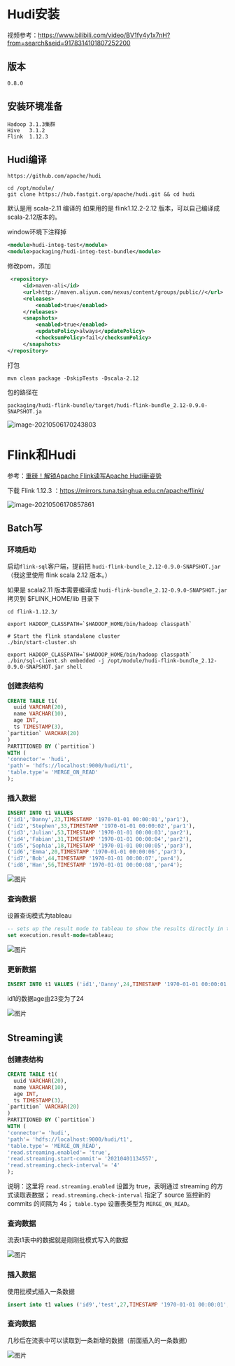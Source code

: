 # Hudi安装

视频参考：https://www.bilibili.com/video/BV1fy4y1x7nH?from=search&seid=9178314101807252200

## 版本

```
0.8.0
```

## 安装环境准备

```
Hadoop 3.1.3集群
Hive   3.1.2
Flink  1.12.3
```

## Hudi编译

```
https://github.com/apache/hudi
```



```
cd /opt/module/
git clone https://hub.fastgit.org/apache/hudi.git && cd hudi
```

默认是用 scala-2.11 编译的 如果用的是 flink1.12.2-2.12 版本，可以自己编译成scala-2.12版本的。

window环境下注释掉

```xml
<module>hudi-integ-test</module>
<module>packaging/hudi-integ-test-bundle</module>
```

修改pom，添加

```xml
 <repository>
     <id>maven-ali</id>
     <url>http://maven.aliyun.com/nexus/content/groups/public//</url>
     <releases>
         <enabled>true</enabled>
     </releases>
     <snapshots>
         <enabled>true</enabled>
         <updatePolicy>always</updatePolicy>
         <checksumPolicy>fail</checksumPolicy>
     </snapshots>
</repository>
```

打包

```
mvn clean package -DskipTests -Dscala-2.12
```

包的路径在

```
packaging/hudi-flink-bundle/target/hudi-flink-bundle_2.12-0.9.0-SNAPSHOT.ja
```

![image-20210506170243803](images/image-20210506170243803.png)

# Flink和Hudi

参考：[重磅！解锁Apache Flink读写Apache Hudi新姿势](https://zhuanlan.zhihu.com/p/364026320)

下载 Flink 1.12.3 ：https://mirrors.tuna.tsinghua.edu.cn/apache/flink/

![image-20210506170857861](images/image-20210506170857861.png)

## Batch写

### 环境启动

启动` flink-sql `客户端，提前把 `hudi-flink-bundle_2.12-0.9.0-SNAPSHOT.jar`（我这里使用 flink scala 2.12 版本。）

如果是 scala2.11 版本需要编译成 `hudi-flink-bundle_2.12-0.9.0-SNAPSHOT.jar `拷贝到 $FLINK_HOME/lib 目录下

```
cd flink-1.12.3/

export HADOOP_CLASSPATH=`$HADOOP_HOME/bin/hadoop classpath`

# Start the flink standalone cluster
./bin/start-cluster.sh

export HADOOP_CLASSPATH=`$HADOOP_HOME/bin/hadoop classpath`
./bin/sql-client.sh embedded -j /opt/module/hudi-flink-bundle_2.12-0.9.0-SNAPSHOT.jar shell
```





### 创建表结构

```sql
CREATE TABLE t1(
  uuid VARCHAR(20),
  name VARCHAR(10),
  age INT,
  ts TIMESTAMP(3),
`partition` VARCHAR(20)
)
PARTITIONED BY (`partition`)
WITH (
'connector'= 'hudi',
'path'= 'hdfs://localhost:9000/hudi/t1',
'table.type'= 'MERGE_ON_READ'
);
```

###  插入数据

```sql
INSERT INTO t1 VALUES
('id1','Danny',23,TIMESTAMP '1970-01-01 00:00:01','par1'),
('id2','Stephen',33,TIMESTAMP '1970-01-01 00:00:02','par1'),
('id3','Julian',53,TIMESTAMP '1970-01-01 00:00:03','par2'),
('id4','Fabian',31,TIMESTAMP '1970-01-01 00:00:04','par2'),
('id5','Sophia',18,TIMESTAMP '1970-01-01 00:00:05','par3'),
('id6','Emma',20,TIMESTAMP '1970-01-01 00:00:06','par3'),
('id7','Bob',44,TIMESTAMP '1970-01-01 00:00:07','par4'),
('id8','Han',56,TIMESTAMP '1970-01-01 00:00:08','par4');
```

![图片](https://mmbiz.qpic.cn/mmbiz_png/brR21T72gFpuE6WbSlIMFxUmgZiawJnicrFo6cluE3LgMMEtJXQpIlndK789kpiaYldWs4rexibtG1fkseibXiceyPaw/640?wx_fmt=png&tp=webp&wxfrom=5&wx_lazy=1&wx_co=1)

### 查询数据 

设置查询模式为tableau

```sql
-- sets up the result mode to tableau to show the results directly in the CLI
set execution.result-mode=tableau;
```

![图片](https://mmbiz.qpic.cn/mmbiz_png/brR21T72gFpuE6WbSlIMFxUmgZiawJnicricLZz6Ffss7nNBfO6dCXfh6bBpdMeeLpCB2gQxHBicYADVnWXM5S1GSQ/640?wx_fmt=png&tp=webp&wxfrom=5&wx_lazy=1&wx_co=1)

### 更新数据 

```sql
INSERT INTO t1 VALUES ('id1','Danny',24,TIMESTAMP '1970-01-01 00:00:01','par1');
```

id1的数据age由23变为了24

![图片](https://mmbiz.qpic.cn/mmbiz_png/brR21T72gFpuE6WbSlIMFxUmgZiawJnicrWBbefhia1hCCoib7qQJdIgKicrjQMey5W9mWRdQyzibtqSLRDyJ1bT74zQ/640?wx_fmt=png&tp=webp&wxfrom=5&wx_lazy=1&wx_co=1)

## Streaming读 

### 创建表结构

```sql
CREATE TABLE t1(
  uuid VARCHAR(20),
  name VARCHAR(10),
  age INT,
  ts TIMESTAMP(3),
`partition` VARCHAR(20)
)
PARTITIONED BY (`partition`)
WITH (
'connector'= 'hudi',
'path'= 'hdfs://localhost:9000/hudi/t1',
'table.type'= 'MERGE_ON_READ',
'read.streaming.enabled'= 'true',  
'read.streaming.start-commit'= '20210401134557',
'read.streaming.check-interval'= '4'
);
```

说明：这里将 `read.streaming.enabled` 设置为 true，表明通过 streaming 的方式读取表数据； `read.streaming.check-interval` 指定了 source 监控新的 commits 的间隔为 4s； `table.type` 设置表类型为 `MERGE_ON_READ`。

### 查询数据

流表t1表中的数据就是刚刚批模式写入的数据

![图片](https://mmbiz.qpic.cn/mmbiz_png/brR21T72gFpuE6WbSlIMFxUmgZiawJnicrNWuSHTia5vp9A3H6Y9CEx57oBxhIqJZ4UTjgsxNsCJ592APmRPfnQCg/640?wx_fmt=png&tp=webp&wxfrom=5&wx_lazy=1&wx_co=1)

### 插入数据 

使用批模式插入一条数据

```sql
insert into t1 values ('id9','test',27,TIMESTAMP '1970-01-01 00:00:01','par5');
```

### 查询数据

几秒后在流表中可以读取到一条新增的数据（前面插入的一条数据）

![图片](https://mmbiz.qpic.cn/mmbiz_png/brR21T72gFpuE6WbSlIMFxUmgZiawJnicrNG0KfvYDhIAXKyh2nlUygCXdkF9hUPfC2J1QatVHt2aF5yNNUvMibAg/640?wx_fmt=png&tp=webp&wxfrom=5&wx_lazy=1&wx_co=1)


